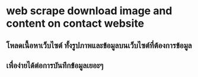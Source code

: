 # web scrape download image and content on contact website

## โหลดเนื้อหาเว็บไซต์ ทั้งรูปภาพและข้อมูลบนเว็บไซต์ที่ต้องการข้อมูล

## เพื่อง่ายได้ต่อการบันทึกข้อมูลเยอะๆ

